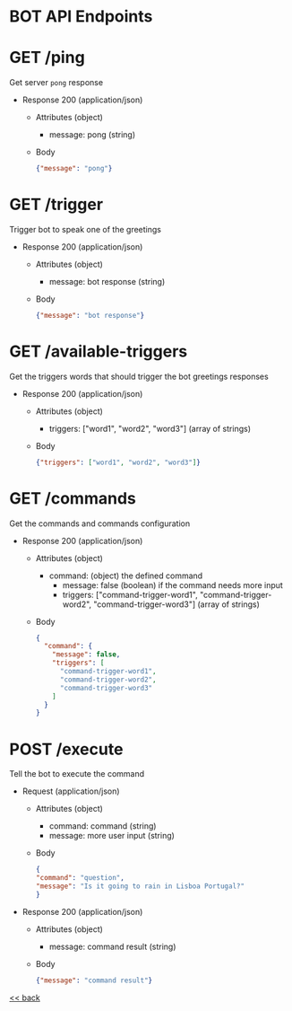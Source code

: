 # BOT API Endpoints

# GET /ping
Get server `pong` response
+ Response 200 (application/json)
    + Attributes (object)
        - message: pong (string)
    + Body

        ```json
        {"message": "pong"}
        ```

# GET /trigger
Trigger bot to speak one of the greetings
+ Response 200 (application/json)
    + Attributes (object)
        - message: bot response (string)
    + Body

        ```json
        {"message": "bot response"}
        ```

# GET /available-triggers
Get the triggers words that should trigger the bot greetings responses
+ Response 200 (application/json)
    + Attributes (object)
        - triggers: \["word1", "word2", "word3"\]  (array of strings)
    + Body

        ```json
        {"triggers": ["word1", "word2", "word3"]}
        ```

# GET /commands
Get the commands and commands configuration
+ Response 200 (application/json)
    + Attributes (object)
        - command: (object) the defined command
          - message: false (boolean) if the command needs more input
          - triggers: \["command-trigger-word1", "command-trigger-word2", "command-trigger-word3"\]  (array of strings)
    + Body

        ```json
        {
          "command": {
            "message": false,
            "triggers": [
              "command-trigger-word1",
              "command-trigger-word2",
              "command-trigger-word3"
            ]
          }
        }
        ```

# POST /execute
Tell the bot to execute the command
+ Request (application/json)
    + Attributes (object)
        - command: command (string)
        - message: more user input (string)
    + Body

        ```json
      {
        "command": "question",
        "message": "Is it going to rain in Lisboa Portugal?"
      }
      ```
+ Response 200 (application/json)
    + Attributes (object)
        - message: command result (string)
    + Body

        ```json
        {"message": "command result"}
        ```

[<< back](./README.md)
